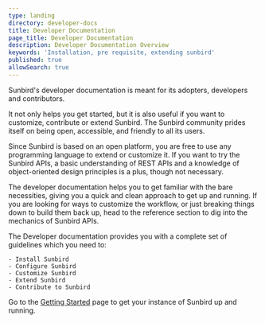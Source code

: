 ```yaml
---
type: landing
directory: developer-docs
title: Developer Documentation 
page_title: Developer Documentation
description: Developer Documentation Overview
keywords: 'Installation, pre requisite, extending sunbird'
published: true
allowSearch: true
---
```


Sunbird's developer documentation is meant for its adopters, developers and contributors.   

It not only helps you get started, but it is also useful if you want to customize, contribute or extend Sunbird. The Sunbird community prides itself on being open, accessible, and friendly to all its users.

Since Sunbird is based on an open platform, you are free to use any programming language to extend or customize it. If you want to try the Sunbird APIs, a basic understanding of REST APIs and a knowledge of object-oriented design principles is a plus, though not necessary.

The developer documentation helps you to get familiar with the bare necessities, giving you a quick and clean approach to get up and running. If you are looking for ways to customize the workflow, or just breaking things down to build them back up, head to the reference section to dig into the mechanics of Sunbird APIs.

The Developer documentation provides you with a complete set of guidelines which you need to:

    - Install Sunbird
    - Configure Sunbird
    - Customize Sunbird
    - Extend Sunbird
    - Contribute to Sunbird

Go to the [Getting Started]() page to get your instance of Sunbird up and running.
